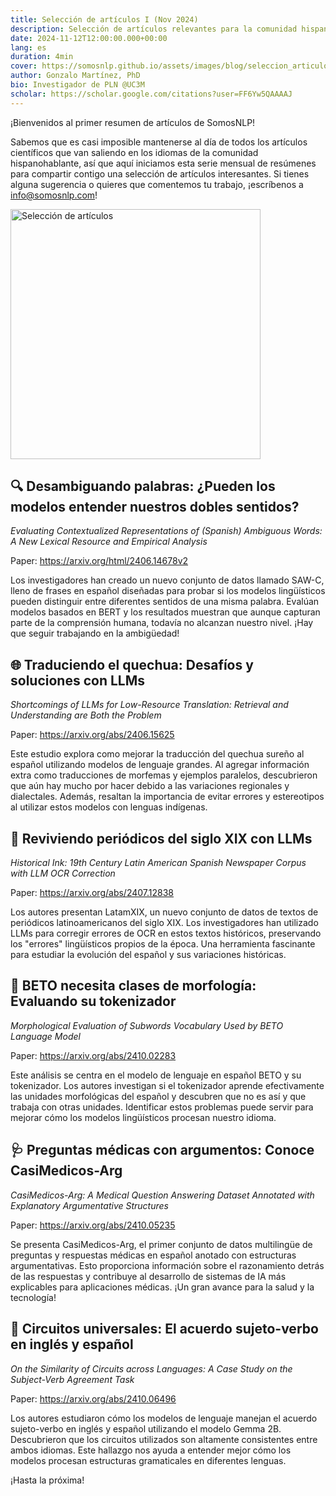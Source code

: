 ```yaml
---
title: Selección de artículos I (Nov 2024)
description: Selección de artículos relevantes para la comunidad hispanohablante.
date: 2024-11-12T12:00:00.000+00:00
lang: es
duration: 4min
cover: https://somosnlp.github.io/assets/images/blog/seleccion_articulos.png
author: Gonzalo Martínez, PhD
bio: Investigador de PLN @UC3M
scholar: https://scholar.google.com/citations?user=FF6Yw5QAAAAJ
---
```


¡Bienvenidos al primer resumen de artículos de SomosNLP! 

Sabemos que es casi imposible mantenerse al día de todos los artículos científicos que van saliendo en los idiomas de la comunidad hispanohablante, así que aquí iniciamos esta serie mensual de resúmenes para compartir contigo una selección de artículos interesantes. Si tienes alguna sugerencia o quieres que comentemos tu trabajo, ¡escríbenos a info@somosnlp.com! 

<div class="flex justify-center">
    <img src="https://github.com/somosnlp/assets/raw/main/images/blog/seleccion_articulos_laura_rdgz.png" alt="Selección de artículos" width="400">
</div>

## 🔍 Desambiguando palabras: ¿Pueden los modelos entender nuestros dobles sentidos?

*Evaluating Contextualized Representations of (Spanish) Ambiguous Words: A New Lexical Resource and Empirical Analysis*

Paper: https://arxiv.org/html/2406.14678v2 

Los investigadores han creado un nuevo conjunto de datos llamado SAW-C, lleno de frases en español diseñadas para probar si los modelos lingüísticos pueden distinguir entre diferentes sentidos de una misma palabra. Evalúan modelos basados en BERT y los resultados muestran que aunque capturan parte de la comprensión humana, todavía no alcanzan nuestro nivel. ¡Hay que seguir trabajando en la ambigüedad!

## 🌐 Traduciendo el quechua: Desafíos y soluciones con LLMs

*Shortcomings of LLMs for Low-Resource Translation: Retrieval and Understanding are Both the Problem*

Paper: https://arxiv.org/abs/2406.15625 

Este estudio explora como mejorar la traducción del quechua sureño al español utilizando modelos de lenguaje grandes. Al agregar información extra como traducciones de morfemas y ejemplos paralelos, descubrieron que aún hay mucho por hacer debido a las variaciones regionales y dialectales. Además, resaltan la importancia de evitar errores y estereotipos al utilizar estos modelos con lenguas indígenas.

## 📰 Reviviendo periódicos del siglo XIX con LLMs

*Historical Ink: 19th Century Latin American Spanish Newspaper Corpus with LLM OCR Correction*

Paper: https://arxiv.org/abs/2407.12838 

Los autores presentan LatamXIX, un nuevo conjunto de datos de textos de periódicos latinoamericanos del siglo XIX. Los investigadores han utilizado LLMs para corregir errores de OCR en estos textos históricos, preservando los "errores" lingüísticos propios de la época. Una herramienta fascinante para estudiar la evolución del español y sus variaciones históricas.

## 🤖 BETO necesita clases de morfología: Evaluando su tokenizador

*Morphological Evaluation of Subwords Vocabulary Used by BETO Language Model*

Paper: https://arxiv.org/abs/2410.02283

Este análisis se centra en el modelo de lenguaje en español BETO y su tokenizador. Los autores investigan si el tokenizador aprende efectivamente las unidades morfológicas del español y descubren que no es así y que trabaja con otras unidades. Identificar estos problemas puede servir para mejorar cómo los modelos lingüísticos procesan nuestro idioma.

## 🩺 Preguntas médicas con argumentos: Conoce CasiMedicos-Arg

*CasiMedicos-Arg: A Medical Question Answering Dataset Annotated with Explanatory Argumentative Structures*

Paper: https://arxiv.org/abs/2410.05235 

Se presenta CasiMedicos-Arg, el primer conjunto de datos multilingüe de preguntas y respuestas médicas en español anotado con estructuras argumentativas. Esto proporciona información sobre el razonamiento detrás de las respuestas y contribuye al desarrollo de sistemas de IA más explicables para aplicaciones médicas. ¡Un gran avance para la salud y la tecnología!

## 🔄 Circuitos universales: El acuerdo sujeto-verbo en inglés y español

*On the Similarity of Circuits across Languages: A Case Study on the Subject-Verb Agreement Task*

Paper: https://arxiv.org/abs/2410.06496 

Los autores estudiaron cómo los modelos de lenguaje manejan el acuerdo sujeto-verbo en inglés y español utilizando el modelo Gemma 2B. Descubrieron que los circuitos utilizados son altamente consistentes entre ambos idiomas. Este hallazgo nos ayuda a entender mejor cómo los modelos procesan estructuras gramaticales en diferentes lenguas.

¡Hasta la próxima!
